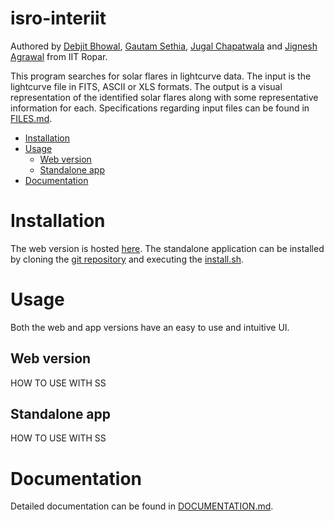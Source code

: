 # isro-interiit

Authored by [Debjit Bhowal](https://github.com/debjit-bw), [Gautam Sethia](https://github.com/Gautam7702), [Jugal Chapatwala](https://github.com/TakluBalm) and [Jignesh Agrawal](https://github.com/agjignesh) from IIT Ropar.

This program searches for solar flares in lightcurve data. The input is the lightcurve file in FITS, ASCII or XLS formats. The output is a visual representation of the identified solar flares along with some representative information for each. Specifications regarding input files can be found in [FILES.md](https://github.com/debjit-bw/isro-interiit/blob/main/FILES.md).

- [Installation](#installation)
- [Usage](#usage)
    - [Web version](#web-version)
    - [Standalone app](#standalone-app)
- [Documentation](#documentation)

# Installation

The web version is hosted [here](URL). The standalone application can be installed by cloning the [git repository](https://github.com/debjit-bw/isro-interiit) and executing the [install.sh](https://github.com/debjit-bw/isro-interiit/blob/main/install.sh).


# Usage

Both the web and app versions have an easy to use and intuitive UI.

## Web version

HOW TO USE WITH SS

## Standalone app

HOW TO USE WITH SS


# Documentation

Detailed documentation can be found in [DOCUMENTATION.md](https://github.com/debjit-bw/isro-interiit/blob/main/DOCUMENTATION.md).